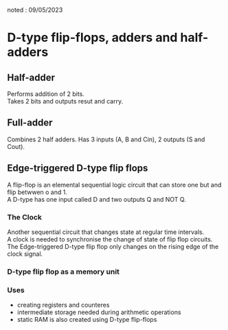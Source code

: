 noted : 09/05/2023

# D-type flip-flops, adders and half-adders

## Half-adder

Performs addition of 2 bits.  
Takes 2 bits and outputs resut and carry.

## Full-adder

Combines 2 half adders. Has 3 inputs (A, B and Cin), 2 outputs (S and Cout).

## Edge-triggered D-type flip flops

A flip-flop is an elemental sequential logic circuit that can store one but and flip betwwen o and 1.  
A D-type has one input called D and two outputs Q and NOT Q.

### The Clock

Another sequential circuit that changes state at regular time intervals.  
A clock is needed to synchronise the change of state of flip flop circuits.  
The Edge-triggered D-type flip flop only changes on the rising edge of the clock signal.

### D-type flip flop as a memory unit

### Uses

-   creating registers and counteres
-   intermediate storage needed during arithmetic operations
-   static RAM is also created using D-type flip-flops
